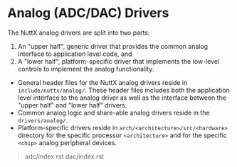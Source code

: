 Analog (ADC/DAC) Drivers
========================

The NuttX analog drivers are split into two parts:

1.  An \"upper half\", generic driver that provides the common analog
    interface to application level code, and
2.  A \"lower half\", platform-specific driver that implements the
    low-level controls to implement the analog functionality.

-   General header files for the NuttX analog drivers reside in
    `include/nuttx/analog/`. These header files includes both the
    application level interface to the analog driver as well as the
    interface between the \"upper half\" and \"lower half\" drivers.
-   Common analog logic and share-able analog drivers reside in the
    `drivers/analog/`.
-   Platform-specific drivers reside in
    `arch/<architecture>/src/<hardware>` directory for the specific
    processor `<architecture>` and for the specific `<chip>` analog
    peripheral devices.

> adc/index.rst dac/index.rst
